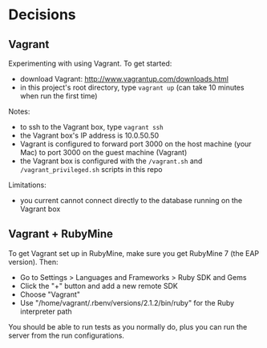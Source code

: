 # Decisions

## Vagrant

Experimenting with using Vagrant. To get started:

  * download Vagrant: http://www.vagrantup.com/downloads.html
  * in this project's root directory, type `vagrant up` (can take 10 minutes when run the first time)

Notes:
  * to ssh to the Vagrant box, type `vagrant ssh`
  * the Vagrant box's IP address is 10.0.50.50
  * Vagrant is configured to forward port 3000 on the host machine (your Mac) to port 3000 on the guest machine (Vagrant)
  * the Vagrant box is configured with the `/vagrant.sh` and `/vagrant_privileged.sh` scripts in this repo

Limitations:
  * you current cannot connect directly to the database running on the Vagrant box

## Vagrant + RubyMine

To get Vagrant set up in RubyMine, make sure you get RubyMine 7 (the EAP version). Then:

  * Go to Settings > Languages and Frameworks > Ruby SDK and Gems
  * Click the "+" button and add a new remote SDK
  * Choose "Vagrant"
  * Use "/home/vagrant/.rbenv/versions/2.1.2/bin/ruby" for the Ruby interpreter path

You should be able to run tests as you normally do, plus you can run the server from the run configurations.

